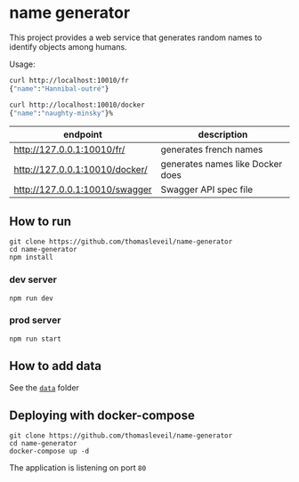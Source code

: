 name generator
==============

This project provides a web service that generates random names to identify objects among humans.


Usage:

```bash
curl http://localhost:10010/fr
{"name":"Hannibal-outré"}                                                                        

curl http://localhost:10010/docker
{"name":"naughty-minsky"}%                             
```



| endpoint                                         |  description                     |
|--------------------------------------------------|----------------------------------|
| http://127.0.0.1:10010/fr/                       | generates french names           |
| http://127.0.0.1:10010/docker/                   | generates names like Docker does |
| http://127.0.0.1:10010/swagger                   | Swagger API spec file            |


How to run
----------

    git clone https://github.com/thomasleveil/name-generator
    cd name-generator
    npm install


### dev server

    npm run dev



### prod server

    npm run start


How to add data
---------------

See the [`data`](data) folder


Deploying with docker-compose
-----------------------------

    git clone https://github.com/thomasleveil/name-generator
    cd name-generator
    docker-compose up -d

The application is listening on port `80`